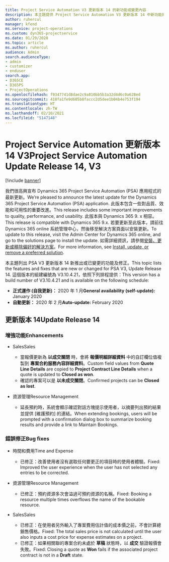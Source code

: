```yaml
---
title: Project Service Automation V3 更新版本 14 的新功能或變更內容
description: 本主題提供 Project Service Automation V3 更新版本 14 中新功能的相關資訊。
author: ruhercul
manager: kfend
ms.service: project-operations
ms.custom: dyn365-projectservice
ms.date: 01/29/2020
ms.topic: article
ms.author: ruhercul
audience: Admin
search.audienceType:
- admin
- customizer
- enduser
search.app:
- D365CE
- D365PS
- ProjectOperations
ms.openlocfilehash: f9347741d8dae2c9a810bb5b3a32d4d6c0a628ed
ms.sourcegitcommit: 418fa1fe9d605b8faccc2d5dee1b04b4e753f194
ms.translationtype: HT
ms.contentlocale: zh-TW
ms.lasthandoff: 02/10/2021
ms.locfileid: "5147148"
---
```

# <a name="project-service-automation-update-release-14-v3"></a><span data-ttu-id="e5a0d-103">Project Service Automation 更新版本 14 V3</span><span class="sxs-lookup"><span data-stu-id="e5a0d-103">Project Service Automation Update Release 14, V3</span></span>

[!include [banner](../includes/psa-now-project-operations.md)]

<span data-ttu-id="e5a0d-104">我們很高興宣布 Dynamics 365 Project Service Automation (PSA) 應用程式的最新更新。</span><span class="sxs-lookup"><span data-stu-id="e5a0d-104">We’re pleased to announce the latest update for the Dynamics 365 Project Service Automation (PSA) application.</span></span> <span data-ttu-id="e5a0d-105">此版本包含一些對品質、效能和可用性的重要改進。</span><span class="sxs-lookup"><span data-stu-id="e5a0d-105">This release includes some important improvements to quality, performance, and usability.</span></span> <span data-ttu-id="e5a0d-106">此版本與 Dynamics 365 9. x 相容。</span><span class="sxs-lookup"><span data-stu-id="e5a0d-106">This release is compatible with Dynamics 365 9.x.</span></span> <span data-ttu-id="e5a0d-107">若要更新至此版本，請前往 Dynamics 365 online 系統管理中心，然後移至解決方案頁面以安裝更新。</span><span class="sxs-lookup"><span data-stu-id="e5a0d-107">To update to this release, visit the Admin Center for Dynamics 365 online, and go to the solutions page to install the update.</span></span> <span data-ttu-id="e5a0d-108">如需詳細資訊，請參閱[安裝、更新或移除偏好的解決方案](https://docs.microsoft.com/power-platform/admin/install-remove-preferred-solution)。</span><span class="sxs-lookup"><span data-stu-id="e5a0d-108">For more information, see [Install, update, or remove a preferred solution](https://docs.microsoft.com/power-platform/admin/install-remove-preferred-solution).</span></span>

<span data-ttu-id="e5a0d-109">本主題列出 PSA V3 更新版本 14 新推出或已變更的功能及修正。</span><span class="sxs-lookup"><span data-stu-id="e5a0d-109">This topic lists the features and fixes that are new or changed for PSA V3, Update Release 14.</span></span> <span data-ttu-id="e5a0d-110">這個版本的組建編號為 V3.10.4.21，依照下列排程提供：</span><span class="sxs-lookup"><span data-stu-id="e5a0d-110">This version has a build number of V3.10.4.21 and is available on the following schedule:</span></span>

- <span data-ttu-id="e5a0d-111">**正式運作 (自我更新)：** 2020 年 1 月</span><span class="sxs-lookup"><span data-stu-id="e5a0d-111">**General availability (self-update):** January 2020</span></span>
- <span data-ttu-id="e5a0d-112">**自動更新：** 2020 年 2 月</span><span class="sxs-lookup"><span data-stu-id="e5a0d-112">**Auto-update:** February 2020</span></span>

## <a name="update-release-14"></a><span data-ttu-id="e5a0d-113">更新版本 14</span><span class="sxs-lookup"><span data-stu-id="e5a0d-113">Update Release 14</span></span>

### <a name="enhancements"></a><span data-ttu-id="e5a0d-114">增強功能</span><span class="sxs-lookup"><span data-stu-id="e5a0d-114">Enhancements</span></span>

- <span data-ttu-id="e5a0d-115">Sales</span><span class="sxs-lookup"><span data-stu-id="e5a0d-115">Sales</span></span>

     - <span data-ttu-id="e5a0d-116">當報價更新為 **以成交關閉** 時，會將 **報價明細詳細資料** 中的自訂欄位值複製到 **專案合約服務內容詳細資料**。</span><span class="sxs-lookup"><span data-stu-id="e5a0d-116">Custom field values from **Quote Line Details** are copied to **Project Contract Line Details** when a quote is updated to **Closed as won**.</span></span>
     - <span data-ttu-id="e5a0d-117">確認的專案可以是 **以未成交關閉**。</span><span class="sxs-lookup"><span data-stu-id="e5a0d-117">Confirmed projects can be **Closed as lost**.</span></span>

- <span data-ttu-id="e5a0d-118">資源管理</span><span class="sxs-lookup"><span data-stu-id="e5a0d-118">Resource Management</span></span>

     - <span data-ttu-id="e5a0d-119">延長預約時，系統會顯示確認對話方塊提示使用者，以摘要列出預約結果並提供 [維護預約] 的連結。</span><span class="sxs-lookup"><span data-stu-id="e5a0d-119">When extending bookings, users will be prompted with a confirmation dialog box to summarize booking results and provide a link to Maintain Bookings.</span></span>


### <a name="bug-fixes"></a><span data-ttu-id="e5a0d-120">錯誤修正</span><span class="sxs-lookup"><span data-stu-id="e5a0d-120">Bug fixes</span></span>

- <span data-ttu-id="e5a0d-121">時間和費用</span><span class="sxs-lookup"><span data-stu-id="e5a0d-121">Time and Expense</span></span>

     - <span data-ttu-id="e5a0d-122">已修正：改善使用者沒有選取任何要更正的項目時的使用者體驗。</span><span class="sxs-lookup"><span data-stu-id="e5a0d-122">Fixed: Improved the user experience when the user has not selected any entries to be corrected.</span></span>

- <span data-ttu-id="e5a0d-123">資源管理</span><span class="sxs-lookup"><span data-stu-id="e5a0d-123">Resource Management</span></span>

     - <span data-ttu-id="e5a0d-124">已修正：預約資源多次會溢過可預約資源的名稱。</span><span class="sxs-lookup"><span data-stu-id="e5a0d-124">Fixed: Booking a resource multiple times overflows the name of the bookable resource.</span></span>

- <span data-ttu-id="e5a0d-125">Sales</span><span class="sxs-lookup"><span data-stu-id="e5a0d-125">Sales</span></span>

     - <span data-ttu-id="e5a0d-126">已修正：在使用者另外輸入了專案費用估計值的成本價之前，不會計算總銷售價格。</span><span class="sxs-lookup"><span data-stu-id="e5a0d-126">Fixed: The total sales price is not calculated until the user also inputs a cost price for expense estimates on a project.</span></span>
     - <span data-ttu-id="e5a0d-127">已修正：如果相關聯的專案合約未處於 **草稿** 狀態時，以 **成交** 驗證報價會失敗。</span><span class="sxs-lookup"><span data-stu-id="e5a0d-127">Fixed: Closing a quote as **Won** fails if the associated project contract is not in a **Draft** state.</span></span>

